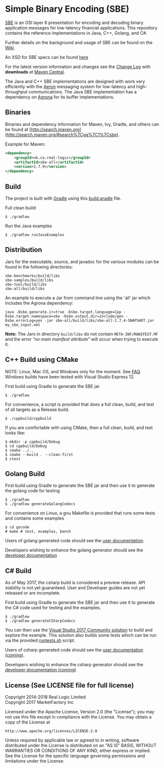 Simple Binary Encoding (SBE)
============================

[SBE](https://github.com/FIXTradingCommunity/fix-simple-binary-encoding) is an OSI layer 6 presentation for 
encoding and decoding binary application messages for low-latency financial applications. This repository contains 
the reference implementations in Java, C++, Golang, and C#.

Further details on the background and usage of SBE can be found on the
[Wiki](https://github.com/real-logic/simple-binary-encoding/wiki).

An XSD for SBE specs can be found
[here](https://github.com/real-logic/simple-binary-encoding/blob/master/sbe-tool/src/main/resources/fpl/sbe.xsd)

For the latest version information and changes see the [Change Log](https://github.com/real-logic/simple-binary-encoding/wiki/Change-Log) with **downloads** at [Maven Central](http://search.maven.org/#search%7Cga%7C1%7Csbe). 

The Java and C++ SBE implementations are designed with work very efficiently with the
[Aeron](https://github.com/real-logic/aeron) messaging system for low-latency and
high-throughput communications. The Java SBE implementation has a dependency on
[Agrona](https://github.com/real-logic/agrona) for its buffer implementations.


Binaries
--------
Binaries and dependency information for Maven, Ivy, Gradle, and others can be found at 
[http://search.maven.org](http://search.maven.org/#search%7Cga%7C1%7Csbe).

Example for Maven:

```xml
<dependency>
    <groupId>uk.co.real-logic</groupId>
    <artifactId>sbe-all</artifactId>
    <version>1.7.9</version>
</dependency>
```

Build
-----

The project is built with [Gradle](http://gradle.org/) using this [build.gradle](https://github.com/real-logic/simple-binary-encoding/blob/master/build.gradle) file.

Full clean build:

    $ ./gradlew

Run the Java examples

    $ ./gradlew runJavaExamples


Distribution
------------
Jars for the executable, source, and javadoc for the various modules can be found in the following directories:

    sbe-benchmarks/build/libs
    sbe-samples/build/libs
    sbe-tool/build/libs
    sbe-all/build/libs

An example to execute a Jar from command line using the 'all' jar which includes the Agrona dependency:

    java -Dsbe.generate.ir=true -Dsbe.target.language=Cpp -Dsbe.target.namespace=sbe -Dsbe.output.dir=include/gen -Dsbe.errorLog=yes -jar sbe-all/build/libs/sbe-all-1.7.4-SNAPSHOT.jar my_sbe_input.xml

**Note:** The Jars in directory `build/libs` do not contain `META-INF/MANIFEST.MF` and the error *"no main manifest attribute"* will occur when trying to execute it.

C++ Build using CMake
---------------------
NOTE: Linux, Mac OS, and Windows only for the moment. See
[FAQ](https://github.com/real-logic/simple-binary-encoding/wiki/Frequently-Asked-Questions).
Windows builds have been tested with Visual Studio Express 12.

First build using Gradle to generate the SBE jar.

    $ ./gradlew

For convenience, a script is provided that does a full clean, build, and test of all targets as a Release build.

    $ ./cppbuild/cppbuild

If you are comfortable with using CMake, then a full clean, build, and test looks like:

    $ mkdir -p cppbuild/Debug
    $ cd cppbuild/Debug
    $ cmake ../..
    $ cmake --build . --clean-first
    $ ctest

Golang Build
------------

First build using Gradle to generate the SBE jar and then use it to
generate the golang code for testing

    $ ./gradlew
    $ ./gradlew generateGolangCodecs

For convenience on Linux, a gnu Makefile is provided that runs some
tests and contains some examples

    $ cd gocode
    # make # test, examples, bench

Users of golang generated code should see the [user
documentation](https://github.com/real-logic/simple-binary-encoding/wiki/Golang-User-Guide).

Developers wishing to enhance the golang generator should see the [developer
documentation](https://github.com/real-logic/simple-binary-encoding/blob/master/gocode/README.md)

C# Build
--------
As of May 2017, the csharp build is considered a preview release. API stability is not yet guaranteed. User and Developer guides are not yet released or are incomplete.

First build using Gradle to generate the SBE jar and then use it to
generate the C# code used for testing and the examples.

    $ ./gradlew
    $ ./gradlew generateCSharpCodecs

You can then use the [Visual Studio 2017 Community solution](https://github.com/real-logic/simple-binary-encoding/blob/master/csharp/csharp.sln) to build and explore the
example. This solution also builds some tests which can be run via the provided
[runtests.sh](https://github.com/real-logic/simple-binary-encoding/blob/master/csharp/runtests.sh) script.

Users of csharp generated code should see the [user documentation (coming)](https://github.com/real-logic/simple-binary-encoding/wiki/Csharp-User-Guide).

Developers wishing to enhance the csharp generator should see the [developer documentation (coming)](https://github.com/real-logic/simple-binary-encoding/blob/master/csharp/README.md)


License (See LICENSE file for full license)
-------------------------------------------
Copyright 2014-2018 Real Logic Limited  
Copyright 2017 MarketFactory Inc

Licensed under the Apache License, Version 2.0 (the "License");
you may not use this file except in compliance with the License.
You may obtain a copy of the License at

    http://www.apache.org/licenses/LICENSE-2.0

Unless required by applicable law or agreed to in writing, software
distributed under the License is distributed on an "AS IS" BASIS,
WITHOUT WARRANTIES OR CONDITIONS OF ANY KIND, either express or implied.
See the License for the specific language governing permissions and
limitations under the License.
